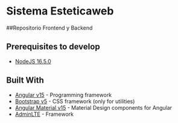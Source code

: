 # Sistema Esteticaweb
##Repositorio Frontend y Backend 

## Prerequisites to develop
* [NodeJS 16.5.0](https://nodejs.org/)
   
## Built With
*  [Angular v15](https://angular.io/) - Programming framework
*  [Bootstrap v5](https://getbootstrap.com/) - CSS framework (only for utilities)
*  [Angular Material v15](https://material.angular.io/) - Material Design components for Angular
*  [AdminLTE](https://adminlte.io/) - Framework
